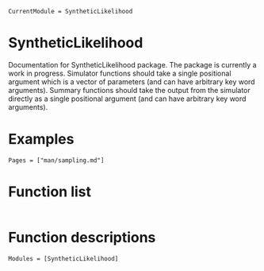 ```@meta
CurrentModule = SyntheticLikelihood
```

# SyntheticLikelihood
Documentation for SyntheticLikelihood package. The package is currently a work in progress. Simulator functions should take a single positional argument which is a vector of parameters (and can have arbitrary key word arguments). Summary functions should take the output from the simulator directly as a single positional argument (and can have arbitrary key word arguments).

# Examples
```@contents
Pages = ["man/sampling.md"]
```

# Function list
```@index
```
# Function descriptions
```@autodocs
Modules = [SyntheticLikelihood]
```
